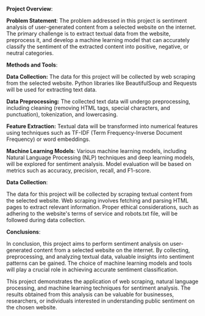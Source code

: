 **Project Overview**:

**Problem Statement**:
The problem addressed in this project is sentiment analysis of user-generated content from a selected website on the internet. The primary challenge is to extract textual data from the website, preprocess it, and develop a machine learning model that can accurately classify the sentiment of the extracted content into positive, negative, or neutral categories.

**Methods and Tools**:

**Data Collection:** The data for this project will be collected by web scraping from the selected website. Python libraries like BeautifulSoup and Requests will be used for extracting text data.

**Data Preprocessing:** The collected text data will undergo preprocessing, including cleaning (removing HTML tags, special characters, and punctuation), tokenization, and lowercasing.

**Feature Extraction:** Textual data will be transformed into numerical features using techniques such as TF-IDF (Term Frequency-Inverse Document Frequency) or word embeddings.

**Machine Learning Models**: Various machine learning models, including Natural Language Processing (NLP) techniques and deep learning models, will be explored for sentiment analysis. Model evaluation will be based on metrics such as accuracy, precision, recall, and F1-score.

**Data Collection**:

The data for this project will be collected by scraping textual content from the selected website. Web scraping involves fetching and parsing HTML pages to extract relevant information. Proper ethical considerations, such as adhering to the website's terms of service and robots.txt file, will be followed during data collection.


**Conclusions**:

In conclusion, this project aims to perform sentiment analysis on user-generated content from a selected website on the internet. By collecting, preprocessing, and analyzing textual data, valuable insights into sentiment patterns can be gained. The choice of machine learning models and tools will play a crucial role in achieving accurate sentiment classification.

This project demonstrates the application of web scraping, natural language processing, and machine learning techniques for sentiment analysis. The results obtained from this analysis can be valuable for businesses, researchers, or individuals interested in understanding public sentiment on the chosen website.
